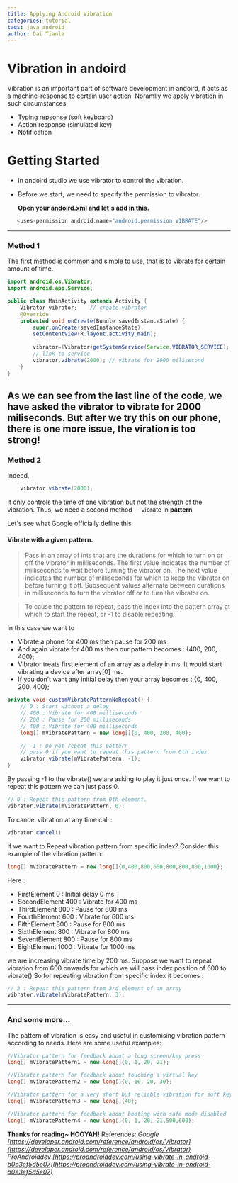 ```yaml
---
title: Applying Android Vibration
categories: tutorial
tags: java android
author: Dai Tianle
---
```


# Vibration in andoird

Vibration is an important part of software development in andoird, it acts as a machine-response to certain user action. Noramlly we apply vibration in such circumstances

  - Typing repsonse (soft keyboard)
  - Action response (simulated key)
  - Notification 

# Getting Started

- In andoird studio we use vibrator to control the vibration.
- Before we start, we need to specify the permission to vibrator.
 
    **Open your andoird.xml and let's add in this.**
```java
   <uses-permission android:name="android.permission.VIBRATE"/>
```
--------------------- 
### Method 1

The first method is common and simple to use, that is to vibrate for certain amount of time.
```java
import android.os.Vibrator;
import android.app.Service;

public class MainActivity extends Activity {
	Vibrator vibrator;    // create vibrator
	@Override
	protected void onCreate(Bundle savedInstanceState) {
		super.onCreate(savedInstanceState);
		setContentView(R.layout.activity_main);
		
		vibrator=(Vibrator)getSystemService(Service.VIBRATOR_SERVICE); 
		// link to service
		vibrator.vibrate(2000); // vibrate for 2000 milisecond
	}
}
```
As we can see from the last line of the code, we have asked the vibrator to vibrate for 2000 miliseconds.
**But after we try this on our phone, there is one more issue, the viration is too strong!**
--------------------- 
### Method 2

Indeed, 
```java
    vibrator.vibrate(2000);
```
It only controls the time of one vibration but not the strength of the vibration.
Thus, we need a second method -- vibrate in **pattern**

Let's see what Google officially define this

#### Vibrate with a given pattern.
>Pass in an array of ints that are the durations for which to turn on or off the vibrator in milliseconds. The first value indicates the number of milliseconds to wait before turning the vibrator on. The next value indicates the number of milliseconds for which to keep the vibrator on before turning it off. Subsequent values alternate between durations in milliseconds to turn the vibrator off or to turn the vibrator on.

>To cause the pattern to repeat, pass the index into the pattern array at which to start the repeat, or -1 to disable repeating.

In this case we want to
- Vibrate a phone for 400 ms then pause for 200 ms
- And again vibrate for 400 ms then our pattern becomes : {400, 200, 400};
- Vibrator treats first element of an array as a delay in ms. It would start vibrating a device after array[0] ms.
- If you don’t want any initial delay then your array becomes :
 {0, 400, 200, 400};

```java
private void customVibratePatternNoRepeat() {
    // 0 : Start without a delay
    // 400 : Vibrate for 400 milliseconds
    // 200 : Pause for 200 milliseconds
    // 400 : Vibrate for 400 milliseconds
    long[] mVibratePattern = new long[]{0, 400, 200, 400};

    // -1 : Do not repeat this pattern
    // pass 0 if you want to repeat this pattern from 0th index
    vibrator.vibrate(mVibratePattern, -1);
}
```
By passing -1 to the vibrate() we are asking to play it just once. If we want to repeat this pattern we can just pass 0.
```java
// 0 : Repeat this pattern from 0th element.
vibrator.vibrate(mVibratePattern, 0);
```
To cancel vibration at any time call :
```java
vibrator.cancel()
```
If we want to Repeat vibration pattern from specific index?
Consider this example of the vibration pattern:
```java
long[] mVibratePattern = new long[]{0,400,800,600,800,800,800,1000};
```
Here :
- FirstElement 0 : Initial delay 0 ms
- SecondElement 400 : Vibrate for 400 ms
- ThirdElement 800 : Pause for 800 ms
- FourthElement 600 : Vibrate for 600 ms
- FifthElement 800 : Pause for 800 ms
- SixthElement 800 : Vibrate for 800 ms
- SeventElement 800 : Pause for 800 ms
- EightElement 1000 : Vibrate for 1000 ms

we are increasing vibrate time by 200 ms. Suppose we want to repeat vibration from 600 onwards for which we will pass index position of 600 to vibrate() So for repeating vibration from specific index it becomes :
```java
// 3 : Repeat this pattern from 3rd element of an array
vibrator.vibrate(mVibratePattern, 3);
```

--------------------- 
### And some more...

The pattern of vibration is easy and useful in customising vibration pattern according to needs.
Here are some useful examples:
```java
//Vibrator pattern for feedback about a long screen/key press
long[] mVibratePattern1 = new long[]{0, 1, 20, 21};

//Vibrator pattern for feedback about touching a virtual key
long[] mVibratePattern2 = new long[]{0, 10, 20, 30};

//Vibrator pattern for a very short but reliable vibration for soft keyboard tap
long[] mVibratePattern3 = new long[]{40};

//Vibrator pattern for feedback about booting with safe mode disabled
long[] mVibratePattern4 = new long[]{0, 1, 20, 21,500,600};
```

**Thanks for reading~ HOOYAH!**
References:
*Google  [https://developer.android.com/reference/android/os/Vibrator](https://developer.android.com/reference/android/os/Vibrator)*
*ProAndroiddev   [https://proandroiddev.com/using-vibrate-in-android-b0e3ef5d5e07](https://proandroiddev.com/using-vibrate-in-android-b0e3ef5d5e07)*
	
	
